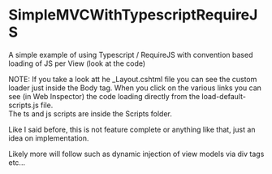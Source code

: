 # SimpleMVCWithTypescriptRequireJS
A simple example of using Typescript / RequireJS with convention based loading of JS per View (look at the code)

NOTE:
If you take a look att he _Layout.cshtml file you can see the custom loader just inside the Body tag.
When you click on the various links you can see (in Web Inspector) the code loading directly from the load-default-scripts.js file.  
The ts and js scripts are inside the Scripts folder.

Like I said before, this is not feature complete or anything like that, just an idea on implementation.

Likely more will follow such as dynamic injection of view models via div tags etc...

